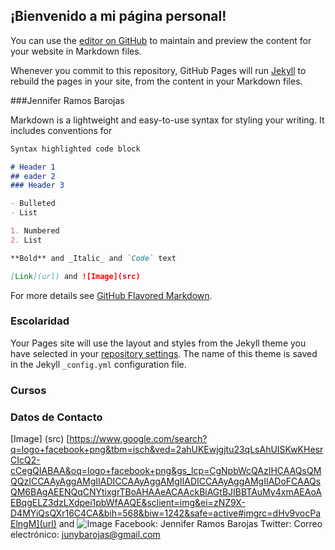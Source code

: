 ## ¡Bienvenido a mi página personal!

You can use the [editor on GitHub](https://github.com/RamosBarojas/JenniferRamosB/edit/gh-pages/index.md) to maintain and preview the content for your website in Markdown files.

Whenever you commit to this repository, GitHub Pages will run [Jekyll](https://jekyllrb.com/) to rebuild the pages in your site, from the content in your Markdown files.

###Jennifer Ramos Barojas

Markdown is a lightweight and easy-to-use syntax for styling your writing. It includes conventions for

```markdown
Syntax highlighted code block

# Header 1
## eader 2
### Header 3

- Bulleted
- List

1. Numbered
2. List

**Bold** and _Italic_ and `Code` text

[Link](url) and ![Image](src)
```

For more details see [GitHub Flavored Markdown](https://guides.github.com/features/mastering-markdown/).

### Escolaridad

Your Pages site will use the layout and styles from the Jekyll theme you have selected in your [repository settings](https://github.com/RamosBarojas/JenniferRamosB/settings). The name of this theme is saved in the Jekyll `_config.yml` configuration file.

### Cursos

### Datos de Contacto

 [Image] (src) 
 [https://www.google.com/search?q=logo+facebook+png&tbm=isch&ved=2ahUKEwjgjtu23qLsAhUISKwKHesrCIcQ2-cCegQIABAA&oq=logo+facebook+png&gs_lcp=CgNpbWcQAzIHCAAQsQMQQzICCAAyAggAMgIIADICCAAyAggAMgIIADICCAAyAggAMgIIADoFCAAQsQM6BAgAEENQqCNYtixgrTBoAHAAeACAAckBiAGtBJIBBTAuMy4xmAEAoAEBqgELZ3dzLXdpei1pbWfAAQE&sclient=img&ei=zNZ9X-D4MYiQsQXr16C4CA&bih=568&biw=1242&safe=active#imgrc=dHv9vocPaElngM](url) and ![Image](src) 
Facebook: Jennifer Ramos Barojas
Twitter: 
Correo electrónico: junybarojas@gmail.com
